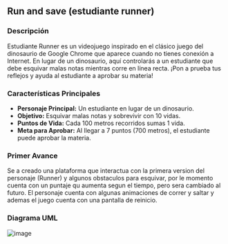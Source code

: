 ## Run and save (estudiante runner)
### Descripción

Estudiante Runner es un videojuego inspirado en el clásico juego del dinosaurio de Google Chrome que aparece cuando no tienes conexión a Internet. En lugar de un dinosaurio, aquí controlarás a un estudiante que debe esquivar malas notas mientras corre en línea recta. ¡Pon a prueba tus reflejos y ayuda al estudiante a aprobar su materia!

### Características Principales

- **Personaje Principal:** Un estudiante en lugar de un dinosaurio.
- **Objetivo:** Esquivar malas notas y sobrevivir con 10 vidas.
- **Puntos de Vida:** Cada 100 metros recorridos sumas 1 vida.
- **Meta para Aprobar:** Al llegar a 7 puntos (700 metros), el estudiante puede aprobar la materia.

### Primer Avance

Se a creado una plataforma que interactua con la primera version del personaje (Runner) y algunos obstaculos para esquivar, por le momento cuenta con un puntaje qu aumenta segun el tiempo, pero sera cambiado al futuro. El personaje cuenta con algunas animaciones de correr y saltar y ademas el juego cuenta con una pantalla de reinicio.

### Diagrama UML

![image](https://github.com/145548109/Video-Juego---POO/assets/166523628/77ad4be9-15d3-4d11-9c55-b9816036d2c4)
